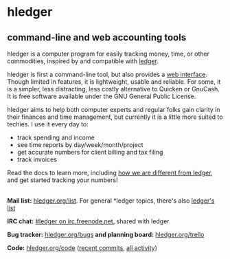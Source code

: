 # hledger

## command-line and web accounting tools

hledger is a computer program for easily tracking money, time, or other
commodities, inspired by and compatible with [ledger](http://ledger-cli.org).

hledger is first a command-line tool, but also provides a [web interface](http://demo.hledger.org).
Though limited in features, it is lightweight, usable and reliable.
For some, it is a simpler, less distracting, less costly alternative to Quicken or GnuCash.
It is free software available under the GNU General Public License.

hledger aims to help both computer experts and regular folks gain clarity
in their finances and time management, but currently it is a little more
suited to techies. I use it every day to:

-   track spending and income
-   see time reports by day/week/month/project
-   get accurate numbers for client billing and tax filing
-   track invoices

Read the docs to learn more, including
[how we are different from ledger](http://hledger.org/faq),
and get started tracking your numbers!

<!-- [blog](http://joyful.com/blog) -->

\
**Mail list:**	[hledger.org/list](http://hledger.org/list). For general *ledger topics,
                there's also [ledger's list](http://list.ledger-cli.org)

**IRC chat:** [#ledger on irc.freenode.net](irc://irc.freenode.net/#ledger), shared with ledger

**Bug tracker:**		[hledger.org/bugs](http://hledger.org/bugs)
**and planning board:**	[hledger.org/trello](http://hledger.org/trello)

**Code:**		[hledger.org/code](http://hledger.org/code)
                ([recent commits](https://github.com/simonmichael/hledger/commits/master),
				 [all activity](https://github.com/simonmichael/hledger/graphs/contributors))


<!--  
or [email me](mailto:simon@joyful.com?subject=hledger:).
I appreciate feedback and help with all aspects of hledger.
-->

<!-- <div style="text-align:center; margin:0 0 0 0;"> -->
<!-- <a href="https://gnu.org/gnu30"><img src="https://static.fsf.org/nosvn/misc/GNU_30th_badge.png" alt="[ Celebrate 30 years of GNU! ]" -->
<!--    style="height:160px; width:auto;" /></a> -->
<!-- </div> -->

